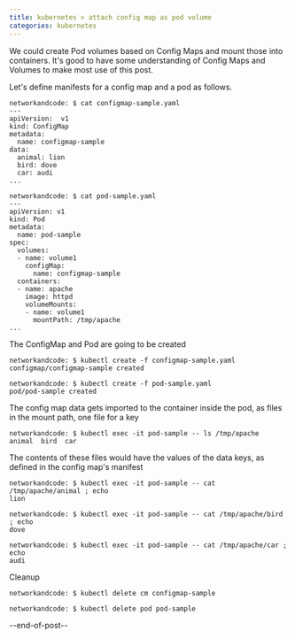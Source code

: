 ```yaml
---
title: kubernetes > attach config map as pod volume
categories: kubernetes
---
```


We could create Pod volumes based on Config Maps and mount those into containers. It's good to have some understanding of Config Maps and Volumes to make most use of this post. 

Let's define manifests for a config map and a pod as follows. 

```
networkandcode: $ cat configmap-sample.yaml
---
apiVersion:  v1
kind: ConfigMap
metadata:
  name: configmap-sample
data:
  animal: lion
  bird: dove
  car: audi
...  

networkandcode: $ cat pod-sample.yaml
---
apiVersion: v1
kind: Pod
metadata:
  name: pod-sample
spec:
  volumes:
  - name: volume1
    configMap:
      name: configmap-sample
  containers:
  - name: apache
    image: httpd
    volumeMounts:
    - name: volume1
      mountPath: /tmp/apache
...
```

The ConfigMap and Pod are going to be created
```
networkandcode: $ kubectl create -f configmap-sample.yaml
configmap/configmap-sample created

networkandcode: $ kubectl create -f pod-sample.yaml
pod/pod-sample created
```

The config map data gets imported to the container inside the pod, as files in the mount path, one file for a key
```
networkandcode: $ kubectl exec -it pod-sample -- ls /tmp/apache
animal  bird  car
```

The contents of these files would have the values of the data keys, as defined in the config map's manifest
```
networkandcode: $ kubectl exec -it pod-sample -- cat /tmp/apache/animal ; echo
lion

networkandcode: $ kubectl exec -it pod-sample -- cat /tmp/apache/bird ; echo
dove

networkandcode: $ kubectl exec -it pod-sample -- cat /tmp/apache/car ; echo
audi
```

Cleanup
```
networkandcode: $ kubectl delete cm configmap-sample

networkandcode: $ kubectl delete pod pod-sample
```

--end-of-post--
